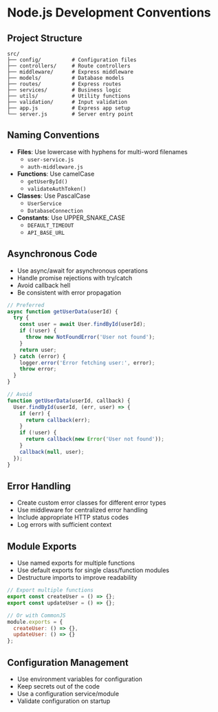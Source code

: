 # Node.js Development Conventions

## Project Structure

```plaintext
src/
├── config/          # Configuration files
├── controllers/     # Route controllers
├── middleware/      # Express middleware
├── models/          # Database models
├── routes/          # Express routes
├── services/        # Business logic
├── utils/           # Utility functions
├── validation/      # Input validation
├── app.js           # Express app setup
└── server.js        # Server entry point
```

## Naming Conventions

- **Files**: Use lowercase with hyphens for multi-word filenames
  - `user-service.js`
  - `auth-middleware.js`
- **Functions**: Use camelCase
  - `getUserById()`
  - `validateAuthToken()`
- **Classes**: Use PascalCase
  - `UserService`
  - `DatabaseConnection`
- **Constants**: Use UPPER_SNAKE_CASE
  - `DEFAULT_TIMEOUT`
  - `API_BASE_URL`

## Asynchronous Code

- Use async/await for asynchronous operations
- Handle promise rejections with try/catch
- Avoid callback hell
- Be consistent with error propagation

```javascript
// Preferred
async function getUserData(userId) {
  try {
    const user = await User.findById(userId);
    if (!user) {
      throw new NotFoundError('User not found');
    }
    return user;
  } catch (error) {
    logger.error('Error fetching user:', error);
    throw error;
  }
}

// Avoid
function getUserData(userId, callback) {
  User.findById(userId, (err, user) => {
    if (err) {
      return callback(err);
    }
    if (!user) {
      return callback(new Error('User not found'));
    }
    callback(null, user);
  });
}
```

## Error Handling

- Create custom error classes for different error types
- Use middleware for centralized error handling
- Include appropriate HTTP status codes
- Log errors with sufficient context

## Module Exports

- Use named exports for multiple functions
- Use default exports for single class/function modules
- Destructure imports to improve readability

```javascript
// Export multiple functions
export const createUser = () => {};
export const updateUser = () => {};

// Or with CommonJS
module.exports = {
  createUser: () => {},
  updateUser: () => {}
};
```

## Configuration Management

- Use environment variables for configuration
- Keep secrets out of the code
- Use a configuration service/module
- Validate configuration on startup
